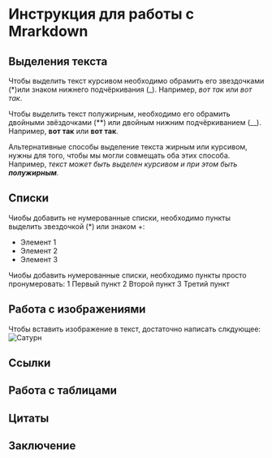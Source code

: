 # Инструкция для работы с Mrarkdown

## Выделения текста 

Чтобы выделить текст курсивом необходимо обрамить его звездочками (*)или знаком
нижнего подчёркивания (_). Например, *вот так* или _вот так_.

Чтобы выделить текст полужирным, необходимо его обрамить двойными звёздочками
(**) или двойным нижним подчёркиванием (__). Например, **вот так** или __вот так__.

Альтернативные способы выделение текста жирным или курсивом, нужны для того,
чтобы мы могли совмещать оба этих способа. Например, _текст может быть выделен
курсивом и при этом быть **полужирным**._

## Списки

Чиобы добавить не нумерованные списки, необходимо пункты выделить звездочкой (*) или знаком +:
* Элемент 1
* Элемент 2
* Элемент 3

Чиобы добавить нумерованные списки, необходимо пункты просто пронумеровать:
1 Первый пункт
2 Второй пункт
3 Третий пункт

## Работа с изображениями

Чтобы вставить изображение в текст, достаточно написать слкдующее:
![Сатурн](rings-stock-grahamtg-by-grahamtg-kosmos-prostranstvo-fantast.jpg)

## Ссылки

## Работа с таблицами

## Цитаты

## Заключение